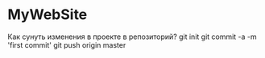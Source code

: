 # MyWebSite
Как сунуть изменения в проекте в репозиторий?
git init
git commit -a -m 'first commit'
git push origin master
